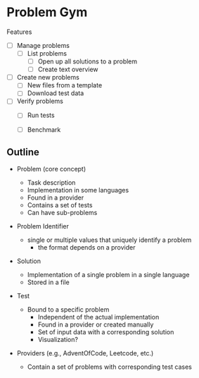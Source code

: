# Problem Gym


Features
- [ ] Manage problems
  - [ ] List problems
	- [ ] Open up all solutions to a problem
	- [ ] Create text overview
- [ ] Create new problems
	- [ ] New files from a template
	- [ ] Download test data
- [ ] Verify problems
  - [ ] Run tests
  - [ ] Benchmark


## Outline

- Problem (core concept)
	- Task description
	- Implementation in some languages
	- Found in a provider
	- Contains a set of tests
	- Can have sub-problems

- Problem Identifier
  - single or multiple values that uniquely identify a problem
	- the format depends on a provider

- Solution
  - Implementation of a single problem in a single language
  - Stored in a file

- Test
  - Bound to a specific problem
	- Independent of the actual implementation
	- Found in a provider or created manually
	- Set of input data with a corresponding solution
	- Visualization?

- Providers (e.g., AdventOfCode, Leetcode, etc.)
	- Contain a set of problems with corresponding test cases